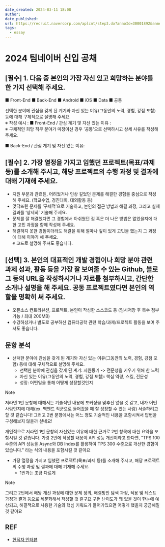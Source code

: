 ```yaml
---
date_created: 2024-03-11 18:08
author: 
date_published: 
url: https://recruit.navercorp.com/aplcnt/step3.do?annoId=30001892&annoJobId=3302&applicantId=30246879&bi=&mode=
tags:
  - essay
---
```

# 2024 팀네이버 신입 공채

## [필수] 1. 다음 중 본인의 가장 자신 있고 희망하는 분야를 한 가지 선택해 주세요.  

  
■ Front-End ■ Back-End ■ Android ■ iOS ■ Data ■ 공통  

선택한 분야에 관심을 갖게 된 계기와 자신 있는 이유(그동안의 노력, 경험, 강점 포함) 등에 대해 구체적으로 설명해 주세요.  
※ 작성 예시 : ■ Front-End / 관심 계기 및 자신 있는 이유 :  
※ 구체적인 희망 직무 분야가 미정이신 경우 '공통'으로 선택하시고 상세 사유를 작성해 주세요.

■ Back-End / 관심 계기 및 자신 있는 이유:

## [필수] 2. 가장 열정을 가지고 임했던 프로젝트(목표/과제 등)를 소개해 주시고, 해당 프로젝트의 수행 과정 및 결과에 대해 기재해 주세요.  

* 지원 부문과 관련된, 어려웠거나 인상 깊었던 문제를 해결한 경험을 중심으로 작성해 주세요. (학교수업, 경진대회, 대외활동 등)  
* 맞닥뜨린 문제를 ‘구체적’으로 기술하고, 본인의 접근 방법과 해결 과정, 그리고 실제 결과를 ‘상세히’ 기술해 주세요.  
* 문제를 잘 해결했다면 그 경험에서 아쉬웠던 점 혹은 더 나은 방법은 없었을지에 대한 고민 과정을 함께 작성해 주세요.  
* 해결하지 못한 경험이더라도 해결을 위해 얼마나 깊이 있게 고민을 했는지 그 과정에 대해 이야기 해 주세요.  
※ 코드로 설명해 주셔도 좋습니다.

## [선택] 3. 본인의 대표적인 개발 경험이나 희망 분야 관련 과제 성과, 활동 등을 가장 잘 보여줄 수 있는 Github, 블로그 등의 URL을 작성하시거나 자료를 첨부하시고, 간단한 소개나 설명을 해 주세요. 공동 프로젝트였다면 본인의 역할을 명확히 써 주세요.  

* 오픈소스 컨트리뷰션, 프로젝트, 본인이 작성한 소스코드 등 (임시저장 후 복수 첨부 가능 / 최대 200MB)  
* 수강하셨거나 별도로 공부하신 컴퓨터공학 관련 학습/과제/프로젝트 활동을 보여 주셔도 좋습니다.

## 문항 분석

- 선택한 분야에 관심을 갖게 된 계기와 자신 있는 이유(그동안의 노력, 경험, 강점 포함) 등에 대해 구체적으로 설명해 주세요.  
	- 선택한 분야에 관심을 갖게 된 계기: 지원동기 -> 전문성을 키우기 위해 한 노력
	- 자신 있는 이유(그동안의 노력, 경험, 강점 포함): 핵심 역량, 스킬, 전문성
	- 성장: 어떤일을 통해 어떻게 성장할것인지
> [!NOTE]
> 저라면 1번 문항에 대해서는 기술적인 내용에 포커싱을 맞추진 않을 것 같고, 내가 어떤 사람인지에 대해(ex. 백엔드 직군으로 들어갔을 때 잘 성장할 수 있는 사람) 서술하려고 할 것 같습니다! 그러고 2번 문항에서는 어느 정도 기술적인 내용을 포함시켜서 답변을 구성해보지 않을까 싶네요!
> 
> 개인적으로 저라면 1번 문항의 자신있는 이유에 대한 근거로 2번 항목에 대한 요약을 포함시킬 것 같습니다. 가령 2번에 작성할 내용이 API 성능 개선이라고 한다면, "TPS 100 수준의 API 성능을 Async와 DB Index를 활용하여 TPS 300 수준으로 개선한 경험이 있습니다." 라는 식의 내용을 포함시킬 것 같아요


- 가장 열정을 가지고 임했던 프로젝트(목표/과제 등)를 소개해 주시고, 해당 프로젝트의 수행 과정 및 결과에 대해 기재해 주세요.  
	-  1번과는 조금 다르게 
> [!NOTE]
> 그리고 2번에서 해당 개선 과정에 대한 문제 정의, 해결방안 탐색 과정, 적용 및 테스트 과정과 결과 등으로 세분화해서 작성할 것 같구요
> 구현 난이도가 꽤 있을 것이 한눈에 예상되고, 해결책으로 사용한 기술의 핵심 키워드가 들어가있으면 어떻게 했을지 궁금해질 것 같아요

## REF

- [현직자 인터뷰](https://recruit.navercorp.com/micro/teamnaver2024/tech)
